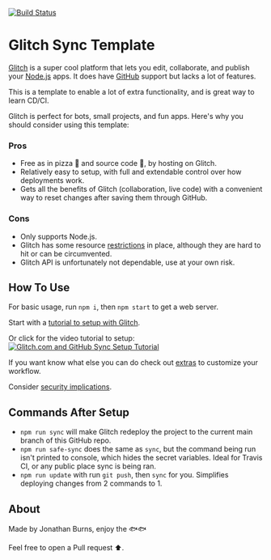 [![Build Status](https://travis-ci.com/UXSoc/UX-glitch.svg?branch=master)](https://travis-ci.com/UXSoc/UX-glitch)

# Glitch Sync Template

[Glitch](https://glitch.com/) is a super cool platform that lets you edit, collaborate, and publish your [Node.js](https://nodejs.org/) apps. It does have [GitHub](https://github.com/UXSoc/UX-glitch) support but lacks a lot of features.

This is a template to enable a lot of extra functionality, and is great way to learn CD/CI.

Glitch is perfect for bots, small projects, and fun apps. Here's why you should consider using this template: 
### Pros

- Free as in pizza 🍕 and source code 📖, by hosting on Glitch.
- Relatively easy to setup, with full and extendable control over how deployments work. 
- Gets all the benefits of Glitch (collaboration, live code) with a convenient way to reset changes after saving them through GitHub.

### Cons

- Only supports Node.js.
- Glitch has some resource [restrictions](https://glitch.com/help/restrictions/) in place, although they are hard to hit or can be circumvented.
- Glitch API is unfortunately not dependable, use at your own risk.

## How To Use

For basic usage, run `npm i`, then `npm start` to get a web server.

Start with a [tutorial to setup with Glitch](https://github.com/UXSoc/UX-glitch/blob/master/Documentation/SETUP.md).

Or click for the video tutorial to setup:
[![Glitch.com and GitHub Sync Setup Tutorial](http://img.youtube.com/vi/xaGw1fUyrzc/0.jpg)](https://youtu.be/xaGw1fUyrzc "Glitch.com and GitHub Sync Setup Tutorial")

If you want know what else you can do check out [extras](https://github.com/UXSoc/UX-glitch/blob/master/Documentation/EXTRAS.md#extras) to customize your workflow.

Consider [security implications](https://github.com/UXSoc/UX-glitch/blob/master/Documentation/SECURITY_WARNING.md#security).

## Commands After Setup

- `npm run sync` will make Glitch redeploy the project to the current main branch of this GitHub repo.
- `npm run safe-sync` does the same as `sync`, but the command being run isn't printed to console, which hides the secret variables. Ideal for Travis CI, or any public place sync is being ran.
- `npm run update` with run `git push`, then `sync` for you. Simplifies deploying changes from 2 commands to 1.  

## About
Made by Jonathan Burns, enjoy the 🐟🐟

Feel free to open a Pull request ⬆️. 